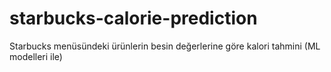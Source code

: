 # starbucks-calorie-prediction
Starbucks menüsündeki ürünlerin besin değerlerine göre kalori tahmini (ML modelleri ile)

